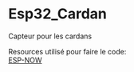 # Esp32_Cardan
Capteur pour les cardans

Resources utilisé pour faire le code: <br/>
[ESP-NOW](https://www.youtube.com/watch?v=bEKjCDDUPaU&ab_channel=DroneBotWorkshop)
